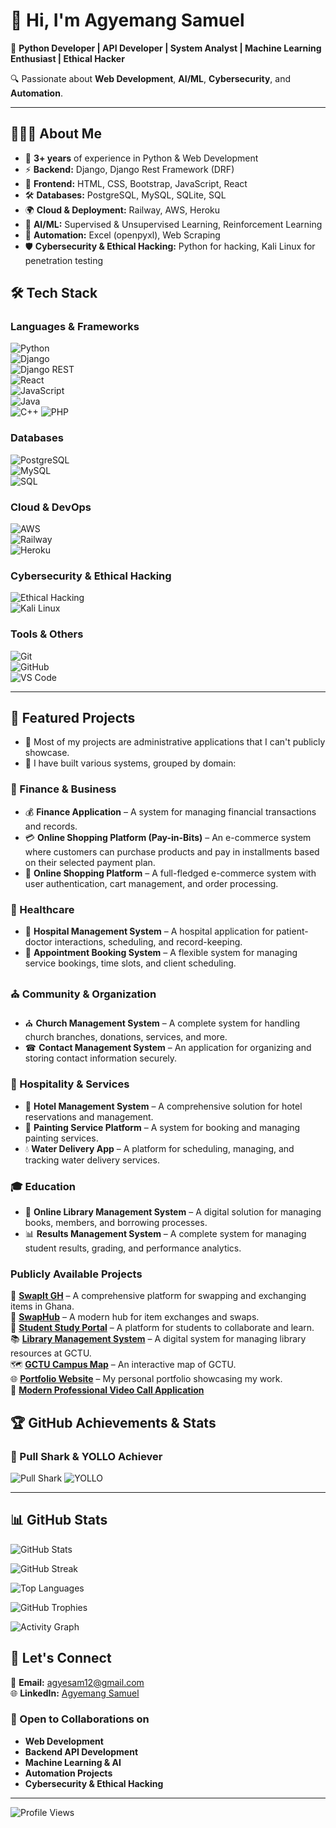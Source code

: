 
# 👋 Hi, I'm Agyemang Samuel

🚀 **Python Developer | API Developer | System Analyst | Machine Learning Enthusiast | Ethical Hacker**  

🔍 Passionate about **Web Development**, **AI/ML**, **Cybersecurity**, and **Automation**.

---

## 👨🏽‍💻 About Me  
- 🎯 **3+ years** of experience in Python & Web Development  
- ⚡ **Backend:** Django, Django Rest Framework (DRF)  
- 🎨 **Frontend:** HTML, CSS, Bootstrap, JavaScript, React  
- 🛠️ **Databases:** PostgreSQL, MySQL, SQLite, SQL  
- 🌍 **Cloud & Deployment:** Railway, AWS, Heroku  
- 🤖 **AI/ML:** Supervised & Unsupervised Learning, Reinforcement Learning  
- 🔄 **Automation:** Excel (openpyxl), Web Scraping
- 🛡️ **Cybersecurity & Ethical Hacking:** Python for hacking, Kali Linux for penetration testing  



## 🛠 Tech Stack  

### **Languages & Frameworks**  
![Python](https://img.shields.io/badge/-Python-3776AB?style=for-the-badge&logo=python&logoColor=white)  
![Django](https://img.shields.io/badge/-Django-092E20?style=for-the-badge&logo=django&logoColor=white)  
![Django REST](https://img.shields.io/badge/-Django%20Rest%20Framework-ff1709?style=for-the-badge&logo=django&logoColor=white)  
![React](https://img.shields.io/badge/-React-61DAFB?style=for-the-badge&logo=react&logoColor=white)  
![JavaScript](https://img.shields.io/badge/-JavaScript-F7DF1E?style=for-the-badge&logo=javascript&logoColor=black)  
![Java](https://img.shields.io/badge/-Java-007396?style=for-the-badge&logo=java&logoColor=white)  
![C++](https://img.shields.io/badge/-C++-00599C?style=for-the-badge&logo=c%2B%2B&logoColor=white)
![PHP](https://img.shields.io/badge/-PHP-777BB4?style=for-the-badge&logo=php&logoColor=white)  

### **Databases**  
![PostgreSQL](https://img.shields.io/badge/-PostgreSQL-4169E1?style=for-the-badge&logo=postgresql&logoColor=white)  
![MySQL](https://img.shields.io/badge/-MySQL-4479A1?style=for-the-badge&logo=mysql&logoColor=white)  
![SQL](https://img.shields.io/badge/-SQL-CC2927?style=for-the-badge&logo=microsoft-sql-server&logoColor=white)  

### **Cloud & DevOps**  
![AWS](https://img.shields.io/badge/-AWS-232F3E?style=for-the-badge&logo=amazon-aws&logoColor=white)  
![Railway](https://img.shields.io/badge/-Railway-12100E?style=for-the-badge&logo=railway&logoColor=white)  
![Heroku](https://img.shields.io/badge/-Heroku-430098?style=for-the-badge&logo=heroku&logoColor=white)  

### **Cybersecurity & Ethical Hacking**  
![Ethical Hacking](https://img.shields.io/badge/-Ethical%20Hacking-000000?style=for-the-badge&logo=hack-the-box&logoColor=white)  
![Kali Linux](https://img.shields.io/badge/-Kali%20Linux-557C94?style=for-the-badge&logo=kali-linux&logoColor=white)  

### **Tools & Others**  
![Git](https://img.shields.io/badge/-Git-F05032?style=for-the-badge&logo=git&logoColor=white)  
![GitHub](https://img.shields.io/badge/-GitHub-181717?style=for-the-badge&logo=github&logoColor=white)  
![VS Code](https://img.shields.io/badge/-VS%20Code-007ACC?style=for-the-badge&logo=visual-studio-code&logoColor=white)  

---

## 📌 Featured Projects
- 🔹 Most of my projects are administrative applications that I can't publicly showcase.
- 🔹 I have built various systems, grouped by domain:

### 🏦 Finance & Business
- 💰 **Finance Application** – A system for managing financial transactions and records.
- 💳 **Online Shopping Platform (Pay-in-Bits)** – An e-commerce system where customers can purchase products and pay in installments based on their selected payment plan.
- 🛒 **Online Shopping Platform** – A full-fledged e-commerce system with user authentication, cart management, and order processing.

### 🏥 Healthcare
- 🏥 **Hospital Management System** – A hospital application for patient-doctor interactions, scheduling, and record-keeping.
- 📅 **Appointment Booking System** – A flexible system for managing service bookings, time slots, and client scheduling.

### ⛪ Community & Organization
- ⛪ **Church Management System** – A complete system for handling church branches, donations, services, and more.
- ☎ **Contact Management System** – An application for organizing and storing contact information securely.

### 🏨 Hospitality & Services
- 🏨 **Hotel Management System** – A comprehensive solution for hotel reservations and management.
- 🎨 **Painting Service Platform** – A system for booking and managing painting services.
- 💧 **Water Delivery App** – A platform for scheduling, managing, and tracking water delivery services.

### 🎓 Education
- 📖 **Online Library Management System** – A digital solution for managing books, members, and borrowing processes.
- 📊 **Results Management System** – A complete system for managing student results, grading, and performance analytics.

### **Publicly Available Projects**  
🔄 **[SwapIt GH](https://swapit-gh.com)** – A comprehensive platform for swapping and exchanging items in Ghana.  
🔗 **[SwapHub](https://swaphub.up.railway.app)** – A modern hub for item exchanges and swaps.  
🚀 **[Student Study Portal](https://student-study-portal-agyemangsamuel.up.railway.app)** – A platform for students to collaborate and learn.  
📚 **[Library Management System](https://lms-sammykeys-groupsix-afi-955a05c27bea.herokuapp.com/signin/?next=/)** – A digital system for managing library resources at GCTU.  
🗺 **[GCTU Campus Map](https://agyesam12.github.io/sneakout-sammykeys/)** – An interactive map of GCTU.  
🌐 **[Portfolio Website](https://agyesam12.github.io/portfolio/)** – My personal portfolio showcasing my work.  
🎥 **[Modern Professional Video Call Application](https://video-call-cheat-production.up.railway.app/)**



## 🏆 GitHub Achievements & Stats

### 🦈 Pull Shark & YOLLO Achiever  
![Pull Shark](https://img.shields.io/badge/🦈%20Pull%20Shark-Earned-blue?style=for-the-badge)
![YOLLO](https://img.shields.io/badge/🎯%20YOLLO-Achieved-green?style=for-the-badge)

---

## 📊 GitHub Stats  

![GitHub Stats](https://github-readme-stats.vercel.app/api?username=agyesam12&show_icons=true&theme=algolia&include_all_commits=true&count_private=true)  

![GitHub Streak](https://github-readme-streak-stats.herokuapp.com/?user=agyesam12&theme=algolia)

![Top Languages](https://github-readme-stats.vercel.app/api/top-langs/?username=agyesam12&layout=compact&theme=algolia&langs_count=8)  

![GitHub Trophies](https://github-profile-trophy.vercel.app/?username=agyesam12&theme=algolia&no-frame=true&row=1&column=7)

![Activity Graph](https://github-readme-activity-graph.vercel.app/graph?username=agyesam12&theme=react-dark&bg_color=20232a&hide_border=true)



## 💼 Let's Connect  
📧 **Email:** agyesam12@gmail.com  
🌐 **LinkedIn:** [Agyemang Samuel](https://www.linkedin.com/in/agyemang-samuel-0b9b8b334)  



### 🚀 Open to Collaborations on  
- **Web Development**  
- **Backend API Development**  
- **Machine Learning & AI**  
- **Automation Projects**
- **Cybersecurity & Ethical Hacking** 

---

![Profile Views](https://komarev.com/ghpvc/?username=agyesam12&color=brightgreen&style=flat-square&label=Profile+Views)

